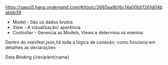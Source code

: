 https://sapui5.hana.ondemand.com/#/topic/2680aa9b16c14a00b01261d04babbb39

* Model - São os dados brutos
* View - A visualização/ aparência
* Controller - Gerencia as Models, Views e determina os eventos

Dentro do manifest.json,há toda a lógica de conexão;
como funciona em detalhes as declarações

Data Binding
{/recipient/name}